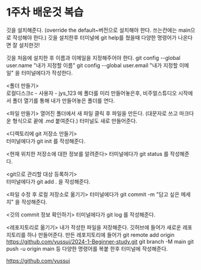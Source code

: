 # 1주차 배운것 복습

깃을 설치해준다. (override the default~버전으로 설치해야 한다. 쓰는칸에는 main으로 작성해야 한다.)
깃을 설치한후 터미널에 git help를 쳤을때 다양한 명령어가 나온다면 잘 설치한것!

깃을 처음에 설치한 후 이름과 이메일을 지정해주어야 한다.
git config --global user.name "내가 지정할 이름"
git config --global user.email "내가 지정할 이메일"
을 터미널에다가 작성한다.

<폴더 만들기>   
로컬디스크c - 사용자 - jys_123 에 폴더를 미리 만들어놓은후, 비주얼스튜디오 시작에서 폴더 열기를 통해 내가 만들어놓은 폴더를 연다.

<파일 만들기>
열어진 폴더에서 새 파일 클릭 후 파일을 만든다. (대문자로 쓰고 마크다운 형식으로 끝에 .md 붙여준다.)
터미널도 새로 만들어준다.

<디렉토리에 git 저장소 만들기>    
터미널에다가 git init 를 작성해준다.

<현재 위치한 저장소에 대한 정보를 알려준다>
터미널에다가 git status 를 작성해준다.

<git으로 관리할 대상 등록하기>    
터미널에다가 git add . 을 작성해준다.

<파일 수정 후 로컬 저장소로 옮기기>
터미널에다가 git commit -m "담고 싶은 메세지" 을 작성해준다. 

<깃의 commit 정보 확인하기>
터미널에다가 git log 를 작성해준다.

<레포지토리로 옮기기>
내가 작성한 파일을 저장해준다.
깃허브에 들어가 새로운 레포지토리를 하나 만들어준다.
만든 레포지토리에 들어가 git remote add origin https://github.com/yussuj/2024-1-Beginner-study.git
git branch -M main
git push -u origin main
등 다양한 명령어를 복붙 한후 터미널에 작성해준다.


https://github.com/yussuj